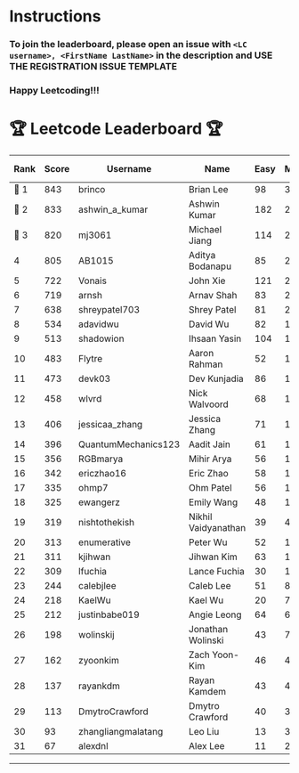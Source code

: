# Instructions
### To join the leaderboard, please open an issue with `<LC username>, <FirstName LastName>` in the description and USE THE REGISTRATION ISSUE TEMPLATE
### Happy Leetcoding!!!


# 🏆 Leetcode Leaderboard 🏆

| Rank | Score | Username       | Name | Easy | Medium | Hard | Problems Solved |
|------|----------------|-----------------|-------------------|--------------|--------------|--------------|--------------|
| 🥇 1 | 843 | brinco | Brian Lee | 98 | 305 | 45 | 448 |
| 🥈 2 | 833 | ashwin_a_kumar | Ashwin Kumar | 182 | 291 | 23 | 496 |
| 🥉 3 | 820 | mj3061 | Michael Jiang | 114 | 284 | 46 | 444 |
| 4 | 805 | AB1015 | Aditya Bodanapu | 85 | 264 | 64 | 413 |
| 5 | 722 | Vonais | John Xie | 121 | 248 | 35 | 404 |
| 6 | 719 | arnsh | Arnav Shah | 83 | 234 | 56 | 373 |
| 7 | 638 | shreypatel703 | Shrey Patel | 81 | 235 | 29 | 345 |
| 8 | 534 | adavidwu | David Wu | 82 | 169 | 38 | 289 |
| 9 | 513 | shadowion | Ihsaan Yasin | 104 | 173 | 21 | 298 |
| 10 | 483 | Flytre | Aaron Rahman | 52 | 154 | 41 | 247 |
| 11 | 473 | devk03 | Dev Kunjadia | 86 | 177 | 11 | 274 |
| 12 | 458 | wlvrd | Nick Walvoord | 68 | 171 | 16 | 255 |
| 13 | 406 | jessicaa_zhang | Jessica Zhang | 71 | 142 | 17 | 230 |
| 14 | 396 | QuantumMechanics123 | Aadit Jain | 61 | 142 | 17 | 220 |
| 15 | 356 | RGBmarya | Mihir Arya | 56 | 117 | 22 | 195 |
| 16 | 342 | ericzhao16 | Eric Zhao | 58 | 127 | 10 | 195 |
| 17 | 335 | ohmp7 | Ohm Patel | 56 | 123 | 11 | 190 |
| 18 | 325 | ewangerz | Emily Wang | 48 | 110 | 19 | 177 |
| 19 | 319 | nishtothekish | Nikhil Vaidyanathan | 39 | 41 | 66 | 146 |
| 20 | 313 | enumerative | Peter Wu | 52 | 111 | 13 | 176 |
| 21 | 311 | kjihwan | Jihwan Kim | 63 | 103 | 14 | 180 |
| 22 | 309 | lfuchia | Lance Fuchia | 30 | 129 | 7 | 166 |
| 23 | 244 | calebjlee | Caleb Lee | 51 | 83 | 9 | 143 |
| 24 | 218 | KaelWu | Kael Wu | 20 | 78 | 14 | 112 |
| 25 | 212 | justinbabe019 | Angie Leong | 64 | 68 | 4 | 136 |
| 26 | 198 | wolinskij | Jonathan Wolinski | 43 | 73 | 3 | 119 |
| 27 | 162 | zyoonkim | Zach Yoon-Kim | 46 | 49 | 6 | 101 |
| 28 | 137 | rayankdm | Rayan Kamdem | 43 | 44 | 2 | 89 |
| 29 | 113 | DmytroCrawford | Dmytro Crawford | 40 | 35 | 1 | 76 |
| 30 | 93 | zhangliangmalatang | Leo Liu | 13 | 37 | 2 | 52 |
| 31 | 67 | alexdnl | Alex Lee | 11 | 25 | 2 | 38 |
---